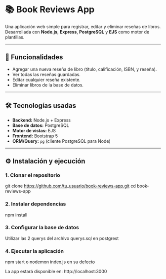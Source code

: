 # 📚 Book Reviews App

Una aplicación web simple para registrar, editar y eliminar reseñas de libros. Desarrollada con **Node.js**, **Express**, **PostgreSQL** y **EJS** como motor de plantillas.

---

## 🚀 Funcionalidades

- Agregar una nueva reseña de libro (título, calificación, ISBN, y reseña).
- Ver todas las reseñas guardadas.
- Editar cualquier reseña existente.
- Eliminar libros de la base de datos.

---

## 🛠️ Tecnologías usadas

- **Backend:** Node.js + Express
- **Base de datos:** PostgreSQL
- **Motor de vistas:** EJS
- **Frontend:** Bootstrap 5
- **ORM/Query:** `pg` (cliente PostgreSQL para Node)

---

## ⚙️ Instalación y ejecución

### 1. Clonar el repositorio

git clone https://github.com/tu_usuario/book-reviews-app.git
cd book-reviews-app

### 2. Instalar dependencias

npm install

### 3. Configurar la base de datos

Utilizar las 2 querys del archivo querys.sql en postgrest

### 4. Ejecutar la aplicación

npm start o nodemon index.js en su defecto

La app estará disponible en: http://localhost:3000


